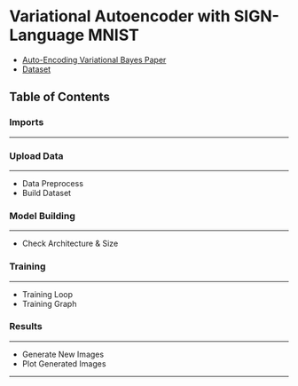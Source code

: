 # Variational Autoencoder with SIGN-Language MNIST
* [Auto-Encoding Variational Bayes Paper](https://arxiv.org/abs/1312.6114)
* [Dataset](https://www.kaggle.com/datasets/datamunge/sign-language-mnist)

## Table of Contents
### Imports
___
### Upload Data
___
* Data Preprocess
* Build Dataset
### Model Building
___
* Check Architecture & Size
### Training
___
* Training Loop
* Training Graph
### Results
___
* Generate New Images
* Plot Generated Images
___
